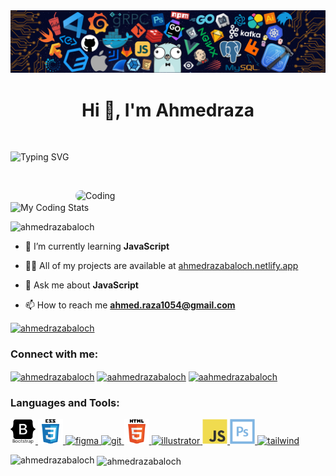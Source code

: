  <img src="https://github.com/ahmedrazabaloch/SMIT-WMA-BATCH-10/blob/main/Assets/background.png"> 
<!--<img src="https://user-images.githubusercontent.com/74038190/213910845-af37a709-8995-40d6-be59-724526e3c3d7.gif">-->


<h1 align="center">Hi 👋, I'm Ahmedraza</h1>
<!-- <h3 align="center">A passionate frontend developer from Pakistan</h3> -->

<br/>

<!-- animation start  -->
![Typing
SVG](https://readme-typing-svg.herokuapp.com?size=26&duration=4000&color=000&center=true&vCenter=true&width=1000&height=60&lines=%E2%9C%A8+Hi+%2C+I'm+AHMED+%F0%9F%92%AF;%E2%9D%A4%EF%B8%8F%E2%80%8D%F0%9F%94%A5++Passionate+Full+Stack+Developer++%F0%9F%92%BB;Always++Learning++%F0%9F%92%A1;Dedicated+to+Work++%F0%9F%92%AA%F0%9F%8F%BB;Experience+Seeker++%F0%9F%92%AF;from+Karachi%2C+Pakistan.+%F0%9F%87%B5%F0%9F%87%B0) 
<!-- animation end  -->
<br/>

<img align="right" alt="Coding" width="400" style="border-radius:20px;"
	src="https://cdn.dribbble.com/users/1059583/screenshots/4171367/coding-freak.gif">

<!-- <img align="right" alt="Coding" width="400" src="https://cdn.dribbble.com/users/1162077/screenshots/3848914/programmer.gif"> -->

<p align='left'> <img src='https://wakatime.com/badge/user/153ed0ab-cf88-4ca3-9f5e-e78272220f06.svg' align="center" title="My Coding Stats" /> </p>

 
<p align="left"> <img src="https://komarev.com/ghpvc/?username=ahmedrazabaloch&label=Profile%20views&color=0e75b6&style=flat" alt="ahmedrazabaloch" /> </p>

- 🌱 I’m currently learning **JavaScript**

- 👨‍💻 All of my projects are available at [ahmedrazabaloch.netlify.app](ahmedrazabaloch.netlify.app)

- 💬 Ask me about **JavaScript**

- 📫 How to reach me **ahmed.raza1054@gmail.com**



<p align="left"> <a href="https://github.com/ryo-ma/github-profile-trophy"><img src="https://github-profile-trophy.vercel.app/?username=ahmedrazabaloch" alt="ahmedrazabaloch" /></a> </p>


<h3 align="left">Connect with me:</h3>
<p align="left">
<a href="https://linkedin.com/in/ahmedrazabaloch" target="blank"><img align="center" src="https://raw.githubusercontent.com/rahuldkjain/github-profile-readme-generator/master/src/images/icons/Social/linked-in-alt.svg" alt="ahmedrazabaloch" height="30" width="40" /></a>
<a href="https://fb.com/aahmedrazabaloch" target="blank"><img align="center" src="https://raw.githubusercontent.com/rahuldkjain/github-profile-readme-generator/master/src/images/icons/Social/facebook.svg" alt="aahmedrazabaloch" height="30" width="40" /></a>
<a href="https://instagram.com/aahmedrazabaloch" target="blank"><img align="center" src="https://raw.githubusercontent.com/rahuldkjain/github-profile-readme-generator/master/src/images/icons/Social/instagram.svg" alt="aahmedrazabaloch" height="30" width="40" /></a>
</p>

<h3 align="left">Languages and Tools:</h3>
<p align="left"> <a href="https://getbootstrap.com" target="_blank" rel="noreferrer"> <img src="https://raw.githubusercontent.com/devicons/devicon/master/icons/bootstrap/bootstrap-plain-wordmark.svg" alt="bootstrap" width="40" height="40"/> </a> <a href="https://www.w3schools.com/css/" target="_blank" rel="noreferrer"> <img src="https://raw.githubusercontent.com/devicons/devicon/master/icons/css3/css3-original-wordmark.svg" alt="css3" width="40" height="40"/> </a> <a href="https://www.figma.com/" target="_blank" rel="noreferrer"> <img src="https://www.vectorlogo.zone/logos/figma/figma-icon.svg" alt="figma" width="40" height="40"/> </a> <a href="https://git-scm.com/" target="_blank" rel="noreferrer"> <img src="https://www.vectorlogo.zone/logos/git-scm/git-scm-icon.svg" alt="git" width="40" height="40"/> </a> <a href="https://www.w3.org/html/" target="_blank" rel="noreferrer"> <img src="https://raw.githubusercontent.com/devicons/devicon/master/icons/html5/html5-original-wordmark.svg" alt="html5" width="40" height="40"/> </a> <a href="https://www.adobe.com/in/products/illustrator.html" target="_blank" rel="noreferrer"> <img src="https://www.vectorlogo.zone/logos/adobe_illustrator/adobe_illustrator-icon.svg" alt="illustrator" width="40" height="40"/> </a> <a href="https://developer.mozilla.org/en-US/docs/Web/JavaScript" target="_blank" rel="noreferrer"> <img src="https://raw.githubusercontent.com/devicons/devicon/master/icons/javascript/javascript-original.svg" alt="javascript" width="40" height="40"/> </a> <a href="https://www.photoshop.com/en" target="_blank" rel="noreferrer"> <img src="https://raw.githubusercontent.com/devicons/devicon/master/icons/photoshop/photoshop-line.svg" alt="photoshop" width="40" height="40"/> </a> <a href="https://tailwindcss.com/" target="_blank" rel="noreferrer"> <img src="https://www.vectorlogo.zone/logos/tailwindcss/tailwindcss-icon.svg" alt="tailwind" width="40" height="40"/> </a> </p>


<p><img align="left" src="https://github-readme-stats.vercel.app/api/top-langs?username=ahmedrazabaloch&show_icons=true&locale=en&layout=compact" alt="ahmedrazabaloch" /></p>




<p>&nbsp;<img align="center" src="https://github-readme-stats.vercel.app/api?username=ahmedrazabaloch&show_icons=true&locale=en" alt="ahmedrazabaloch" /></p>
